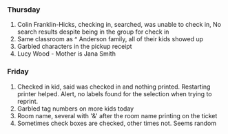 ### Thursday
1. Colin Franklin-Hicks, checking in, searched, was unable to check in, No search results despite being in the group for check in
2. Same classroom as ^ Anderson family, all of their kids showed up
3. Garbled characters in the pickup receipt
4. Lucy Wood - Mother is Jana Smith

### Friday
1. Checked in kid, said was checked in and nothing printed. Restarting printer helped. Alert, no labels found for the selection when trying to reprint.
2. Garbled tag numbers on more kids today
3. Room name, several with '&' after the room name printing on the ticket
4. Sometimes check boxes are checked, other times not. Seems random